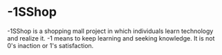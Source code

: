 # -1SShop
-1SShop  is a shopping mall project in which individuals learn technology and realize it.
    -1 means to keep learning and seeking knowledge. It is not 0's inaction or 1's satisfaction.

